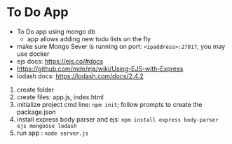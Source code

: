 # To Do App

- To Do app using mongo db
    - app allows adding new todo lists on the fly
- make sure Mongo Sever is running on port: ```<ipaddress>:27017```; you may use docker
- ejs docs: https://ejs.co/#docs
- https://github.com/mde/ejs/wiki/Using-EJS-with-Express
- lodash docs: https://lodash.com/docs/2.4.2


1. create folder 
2. create files:  app.js, index.html
3. initialize project cmd line: ```npm init```; follow prompts to create the package.json
4. install express body parser and ejs: ```npm install express body-parser ejs mongoose lodash```
6. run app : ```node server.js```

